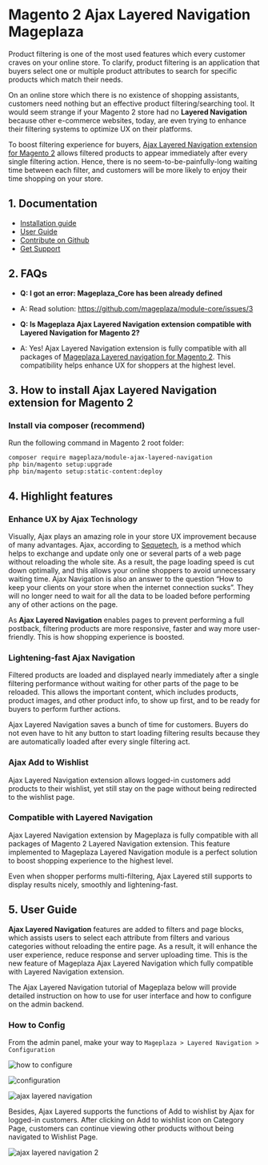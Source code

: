# Magento 2 Ajax Layered Navigation Mageplaza

Product filtering is one of the most used features which every customer craves on your online store. To clarify, product filtering is an application that buyers select one or multiple product attributes to search for specific products which match their needs.

On an online store which there is no existence of shopping assistants, customers need nothing but an effective product filtering/searching tool. It would seem strange if your Magento 2 store had no **Layered Navigation** because other e-commerce websites, today, are even trying to enhance their filtering systems to optimize UX on their platforms.

To boost filtering experience for buyers, [Ajax Layered Navigation extension for Magento 2](https://www.mageplaza.com/magento-2-ajax-layered-navigation/) allows filtered products to appear immediately after every single filtering action. Hence, there is no seem-to-be-painfully-long waiting time between each filter, and customers will be more likely to enjoy their time shopping on your store. 


## 1. Documentation

- [Installation guide](https://www.mageplaza.com/install-magento-2-extension/)
- [User Guide](https://docs.mageplaza.com/ajax-layered-navigation/index.html)
- [Contribute on Github](https://github.com/mageplaza/magento-2-ajax-layered-navigation)
- [Get Support](https://github.com/mageplaza/magento-2-ajax-layered-navigation/issues)


## 2. FAQs

- **Q: I got an error: Mageplaza_Core has been already defined**

- A: Read solution: https://github.com/mageplaza/module-core/issues/3

- **Q: Is Mageplaza Ajax Layered Navigation extension compatible with Layered Navigation for Magento 2?**

- A: Yes! Ajax Layered Navigation extension is fully compatible with all packages of [Mageplaza Layered navigation for Magento 2](https://www.mageplaza.com/magento-2-layered-navigation-extension/). This compatibility helps enhance UX for shoppers at the highest level.


## 3. How to install Ajax Layered Navigation extension for Magento 2

### Install via composer (recommend)

Run the following command in Magento 2 root folder:

```
composer require mageplaza/module-ajax-layered-navigation
php bin/magento setup:upgrade
php bin/magento setup:static-content:deploy
```
## 4. Highlight features
### Enhance UX by Ajax Technology

Visually, Ajax plays an amazing role in your store UX improvement because of many advantages. Ajax, according to [Sequetech](https://www.seguetech.com/ajax-technology/), is a method which helps to exchange and update only one or several parts of a web page without reloading the whole site. As a result, the page loading speed is cut down optimally, and this allows your online shoppers to avoid unnecessary waiting time. Ajax Navigation is also an answer to the question “How to keep your clients on your store when the internet connection sucks”. They will no longer need to wait for all the data to be loaded before performing any of other actions on the page.

As **Ajax Layered Navigation** enables pages to prevent performing a full postback, filtering products are more responsive, faster and way more user-friendly. This is how shopping experience is boosted.

### Lightening-fast Ajax Navigation

Filtered products are loaded and displayed nearly immediately after a single filtering performance without waiting for other parts of the page to be reloaded. This allows the important content, which includes products, product images, and other product info, to show up first, and to be ready for buyers to perform further actions.

Ajax Layered Navigation saves a bunch of time for customers. Buyers do not even have to hit any button to start loading filtering results because they are automatically loaded after every single filtering act.  

### Ajax Add to Wishlist

Ajax Layered Navigation extension allows logged-in customers add products to their wishlist, yet still stay on the page without being redirected to the wishlist page.

### Compatible with Layered Navigation

Ajax Layered Navigation extension by Mageplaza is fully compatible with all packages of Magento 2 Layered Navigation extension. This feature implemented to Mageplaza Layered Navigation module is a perfect solution to boost shopping experience to the highest level. 

Even when shopper performs multi-filtering, Ajax Layered still supports to display results nicely, smoothly and lightening-fast.

## 5. User Guide

**Ajax Layered Navigation** features are added to filters and page blocks, which assists users to select each attribute from filters and various categories without reloading the entire page. As a result, it will enhance the user experience, reduce response and server uploading time. This is the new feature of Mageplaza Ajax Layered Navigation which fully compatible with Layered Navigation extension.

The Ajax Layered Navigation tutorial of Mageplaza below will provide detailed instruction on how to use for user interface and how to configure on the admin backend.


### How to Config

From the admin panel, make your way to ``Mageplaza > Layered Navigation > Configuration``

![how to configure](https://i.imgur.com/lKM4Yiz.png)

![configuration](https://i.imgur.com/Opo6NTd.png)

![ajax layered navigation](https://i.imgur.com/8d0Jd3F.gif)

Besides, Ajax Layered supports the functions of Add to wishlist by Ajax for logged-in customers. 
After clicking on Add to wishlist icon on Category Page, customers can continue viewing other products without being navigated to Wishlist Page. 

![ajax layered navigation 2](https://i.imgur.com/8J10AWl.gif)










